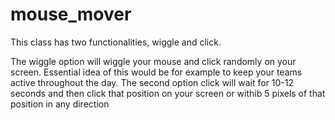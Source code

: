 ﻿# mouse_mover
This class has two functionalities, wiggle and click.

The wiggle option will wiggle your mouse and click randomly on your screen. Essential idea of this would be for example to keep your teams active throughout the day.
The second option click will wait for 10-12 seconds and then click that position on your screen or withib 5 pixels of that position in any direction
